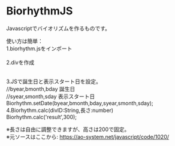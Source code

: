# BiorhythmJS
Javascriptでバイオリズムを作るものです。

使い方は簡単：  
1.biorhythm.jsをインポート  
    <script src="biorhythm.js"></script>  
2.divを作成  
    <div id="result"></div>  
3.JSで誕生日と表示スタート日を設定。  
    //byear,bmonth,bday 誕生日  
    //syear,smonth,sday 表示スタート日  
    Biorhythm.setDate(byear,bmonth,bday,syear,smonth,sday);  
4.Biorhythm.calc(divID:String,長さ:number)  
    Biorhythm.calc('result',300);  


※長さは自由に調整できますが、高さは200で固定。  
※元ソースはここから: https://ao-system.net/javascript/code/1020/